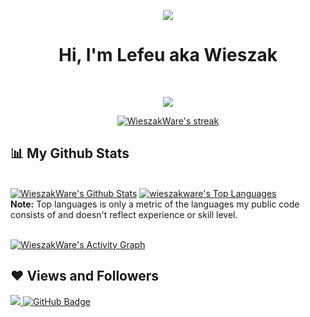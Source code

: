 </details>

<p align='center'><a href="#"><img height=auto width=auto src="https://discord.c99.nl/widget/theme-1/878196408728055839.png" height="1000px"/></a></p>


<h1 align="center">Hi, I'm Lefeu aka Wieszak</h1>


<br/>
<p align="center">
<img src="https://readme-typing-svg.herokuapp.com?color=5BCDEC&center=true&size=22&lines=hanime.tv+enjoyer;I+<3+Ayane+Shirakawa;Studying+cheat+codes+for+hoes;I+got+2+Master+Swords;Virginity+is+my+passion;Average+TOS+enjoyer;"/>
</p>
<p align="center">
    <a href="https://github.com/hoemotion/">
        <img title="🔥 Get streak stats for your profile at git.io/streak-stats" alt="WieszakWare's streak" src="https://github-readme-streak-stats.herokuapp.com/?user=wieszakware&theme=black-ice&hide_border=true&stroke=0000&background=060A0CD0"/>
    </a>
</p>


## 📊 My Github Stats

  <br/>
    <a href="https://github.com/wieszakware/github-readme-stats"><img alt="WieszakWare's Github Stats" src="https://github-readme-stats.vercel.app/api?username=wieszakware&show_icons=true&count_private=true&theme=react&hide_border=true&bg_color=0D1117" /></a>
  <a href="https://github.com/wieszakware/github-readme-stats"><img alt="wieszakware's Top Languages" src="https://github-readme-stats.vercel.app/api/top-langs/?username=wieszakware&langs_count=8&count_private=true&layout=compact&theme=react&hide_border=true&bg_color=0D1117" /></a>
  <br/>
  <b>Note:</b> Top languages is only a metric of the languages my public code consists of and doesn't reflect experience or skill level.


<br/>
<br/>

<a href="https://github.com/wieszakware/github-readme-activity-graph"><img alt="WieszakWare's Activity Graph" src="https://activity-graph.herokuapp.com/graph?username=wieszakware&bg_color=0D1117&color=5BCDEC&line=5BCDEC&point=FFFFFF&hide_border=true" /></a>


## ❤ Views and Followers
<a href="https://github.com/Meghna-DAS/github-profile-views-counter">
    <img src="https://komarev.com/ghpvc/?username=wieszakware">
</a>
<a href="https://github.com/hoemotion?tab=followers"><img src="https://img.shields.io/github/followers/wieszakware?label=Followers&style=social" alt="GitHub Badge"></a>
